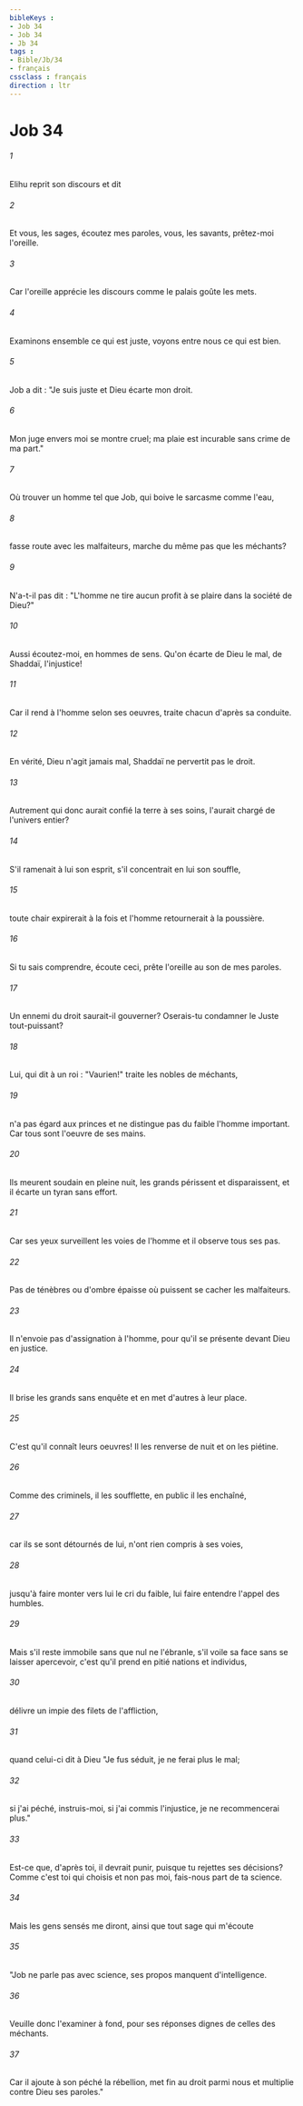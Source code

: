 ```yaml
---
bibleKeys : 
- Job 34
- Job 34
- Jb 34
tags : 
- Bible/Jb/34
- français
cssclass : français
direction : ltr
---
```


# Job 34

###### 1
Elihu reprit son discours et dit
###### 2
Et vous, les sages, écoutez mes paroles, vous, les savants, prêtez-moi l'oreille.
###### 3
Car l'oreille apprécie les discours comme le palais goûte les mets.
###### 4
Examinons ensemble ce qui est juste, voyons entre nous ce qui est bien.
###### 5
Job a dit : "Je suis juste et Dieu écarte mon droit.
###### 6
Mon juge envers moi se montre cruel; ma plaie est incurable sans crime de ma part."
###### 7
Où trouver un homme tel que Job, qui boive le sarcasme comme l'eau,
###### 8
fasse route avec les malfaiteurs, marche du même pas que les méchants?
###### 9
N'a-t-il pas dit : "L'homme ne tire aucun profit à se plaire dans la société de Dieu?"
###### 10
Aussi écoutez-moi, en hommes de sens. Qu'on écarte de Dieu le mal, de Shaddaï, l'injustice!
###### 11
Car il rend à l'homme selon ses oeuvres, traite chacun d'après sa conduite.
###### 12
En vérité, Dieu n'agit jamais mal, Shaddaï ne pervertit pas le droit.
###### 13
Autrement qui donc aurait confié la terre à ses soins, l'aurait chargé de l'univers entier?
###### 14
S'il ramenait à lui son esprit, s'il concentrait en lui son souffle,
###### 15
toute chair expirerait à la fois et l'homme retournerait à la poussière.
###### 16
Si tu sais comprendre, écoute ceci, prête l'oreille au son de mes paroles.
###### 17
Un ennemi du droit saurait-il gouverner? Oserais-tu condamner le Juste tout-puissant?
###### 18
Lui, qui dit à un roi : "Vaurien!" traite les nobles de méchants,
###### 19
n'a pas égard aux princes et ne distingue pas du faible l'homme important. Car tous sont l'oeuvre de ses mains.
###### 20
Ils meurent soudain en pleine nuit, les grands périssent et disparaissent, et il écarte un tyran sans effort.
###### 21
Car ses yeux surveillent les voies de l'homme et il observe tous ses pas.
###### 22
Pas de ténèbres ou d'ombre épaisse où puissent se cacher les malfaiteurs.
###### 23
Il n'envoie pas d'assignation à l'homme, pour qu'il se présente devant Dieu en justice.
###### 24
Il brise les grands sans enquête et en met d'autres à leur place.
###### 25
C'est qu'il connaît leurs oeuvres! Il les renverse de nuit et on les piétine.
###### 26
Comme des criminels, il les soufflette, en public il les enchaîné,
###### 27
car ils se sont détournés de lui, n'ont rien compris à ses voies,
###### 28
jusqu'à faire monter vers lui le cri du faible, lui faire entendre l'appel des humbles.
###### 29
Mais s'il reste immobile sans que nul ne l'ébranle, s'il voile sa face sans se laisser apercevoir, c'est qu'il prend en pitié nations et individus,
###### 30
délivre un impie des filets de l'affliction,
###### 31
quand celui-ci dit à Dieu "Je fus séduit, je ne ferai plus le mal;
###### 32
si j'ai péché, instruis-moi, si j'ai commis l'injustice, je ne recommencerai plus."
###### 33
Est-ce que, d'après toi, il devrait punir, puisque tu rejettes ses décisions? Comme c'est toi qui choisis et non pas moi, fais-nous part de ta science.
###### 34
Mais les gens sensés me diront, ainsi que tout sage qui m'écoute
###### 35
"Job ne parle pas avec science, ses propos manquent d'intelligence.
###### 36
Veuille donc l'examiner à fond, pour ses réponses dignes de celles des méchants.
###### 37
Car il ajoute à son péché la rébellion, met fin au droit parmi nous et multiplie contre Dieu ses paroles."
